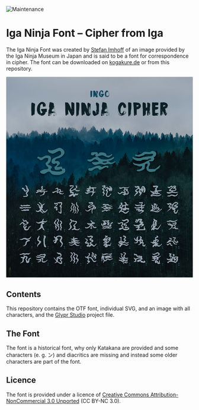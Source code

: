 ![Maintenance](https://img.shields.io/maintenance/yes/2019.svg)

# Iga Ninja Font – Cipher from Iga

The Iga Ninja Font was created by [Stefan Imhoff] of an image provided by the Iga Ninja Museum in Japan and is said to be a font for correspondence in cipher. The font can be downloaded on [kogakure.de] or from this repository.

![Iga Ninja Font](image/ingo.jpg)

## Contents

This repository contains the OTF font, individual SVG, and an image with all characters, and the [Glypr Studio](http://www.glyphrstudio.com/) project file.

## The Font

The font is a historical font, why only Katakana are provided and some characters (e. g. ン) and diacritics are missing and instead some older characters are part of the font.

## Licence

The font is provided under a licence of [Creative Commons Attribution-NonCommercial 3.0 Unported] (CC BY-NC 3.0).

  [Stefan Imhoff]: https://stefanimhoff.de
  [kogakure.de]: https://kogakure.de
  [Creative Commons Attribution-NonCommercial 3.0 Unported]: http://creativecommons.org/licenses/by-nc/3.0/
